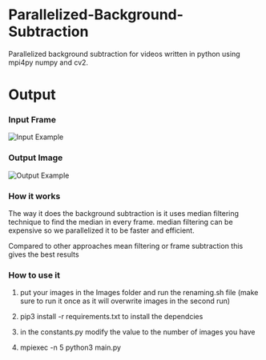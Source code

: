 # Parallelized-Background-Subtraction
Parallelized background subtraction for videos written in python using mpi4py numpy and cv2.


# Output
### Input Frame
![Input Example](https://user-images.githubusercontent.com/24472871/71265157-4decb080-234e-11ea-9fbc-91c65d3331c4.jpg)

### Output Image
![Output Example](https://user-images.githubusercontent.com/24472871/71265168-547b2800-234e-11ea-99cc-a5a1ce33b14e.jpg)


### How it works
The way it does the background subtraction is it uses median filtering technique to find the median in every frame.
median filtering can be expensive so we parallelized it to be faster and efficient.

Compared to other approaches mean filtering or  frame subtraction this gives the best results

### How to use it

1) put your images in the Images folder and run the renaming.sh file (make sure to run it once as it will overwrite images in the second run)

2) pip3 install -r requirements.txt to install the dependcies

3) in the constants.py modify the value to the number of images you have

4) mpiexec -n 5 python3 main.py
